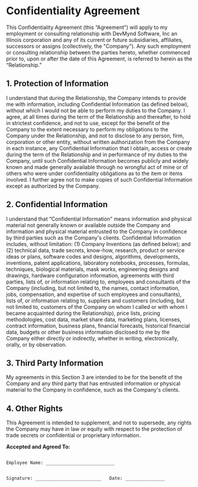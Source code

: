 # Confidentiality Agreement

This Confidentiality Agreement (this “Agreement”) will apply to my employment or consulting relationship with  DevMynd Software, Inc an Illinois corporation and any of its current or future subsidiaries, affiliates, successors or assigns (collectively, the "Company"). Any such employment or consulting relationship between the parties hereto, whether commenced prior to, upon or after the date of this Agreement, is referred to herein as the “Relationship.”

## 1. Protection of Information

I understand that during the Relationship, the Company intends to provide me with information, including Confidential Information (as defined below), without which I would not be able to perform my duties to the Company. I agree, at all times during the term of the Relationship and thereafter, to hold in strictest confidence, and not to use, except for the benefit of the Company to the extent necessary to perform my obligations to the Company under the Relationship, and not to disclose to any person, firm, corporation or other entity, without written authorization from the Company in each instance, any Confidential Information that I obtain, access or create during the term of the Relationship and in performance of my duties to the Company, until such Confidential Information becomes publicly and widely known and made generally available through no wrongful act of mine or of others who were under confidentiality obligations as to the item or items involved. I further agree not to make copies of such Confidential Information except as authorized by the Company.

## 2. Confidential Information

I understand that “Confidential Information” means information and physical material not generally known or available outside the Company and information and physical material entrusted to the Company in confidence by third parties such as the Company's clients. Confidential Information includes, without limitation: (1) Company Inventions (as defined below); and (2) technical data, trade secrets, know-how, research, product or service ideas or plans, software codes and designs, algorithms, developments, inventions, patent applications, laboratory notebooks, processes, formulas, techniques, biological materials, mask works, engineering designs and drawings, hardware configuration information, agreements with third parties, lists of, or information relating to, employees and consultants of the Company (including, but not limited to, the names, contact information, jobs, compensation, and expertise of such employees and consultants), lists of, or information relating to, suppliers and customers (including, but not limited to, customers of the Company on whom I called or with whom I became acquainted during the Relationship), price lists, pricing methodologies, cost data, market share data, marketing plans, licenses, contract information, business plans, financial forecasts, historical financial data, budgets or other business information disclosed to me by the Company either directly or indirectly, whether in writing, electronically, orally, or by observation.

## 3. Third Party Information

My agreements in this Section 3 are intended to be for the benefit of the Company and any third party that has entrusted information or physical material to the Company in confidence, such as the Company's clients.

## 4. Other Rights

This Agreement is intended to supplement, and not to supersede, any rights the Company may have in law or equity with respect to the protection of trade secrets or confidential or proprietary information.


**Accepted and Agreed To:**

```

Employee Name: __________________________


Signature: _________________________   Date: _______________

```
